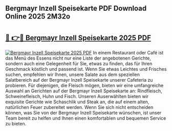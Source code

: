 ## Bergmayr Inzell Speisekarte PDF Download Online 2025 2M32o

# <h2><a href="http://gc8m6l.nevu.top/?p=Bergmayr+Inzell+Speisekarte">🔗 👉🔴 Bergmayr Inzell Speisekarte 2025 PDF</a></h2>

[![Bergmayr Inzell Speisekarte 2025 PDF](https://i.imgur.com/dBaPXMq.png)](http://gc8m6l.nevu.top/?p=Bergmayr+Inzell+Speisekarte)
In einem Restaurant oder Café ist das Menü des Essens nicht nur eine Liste der angebotenen Gerichte, sondern auch eine Gelegenheit für Sie, etwas zu finden, das für Ihren Geschmack köstlich und passend ist. Wenn Sie etwas Leichtes und Frisches suchen, empfehlen wir Ihnen, unsere Salate aus dem speziellen Salatbereich auf der Bergmayr Inzell Speisekarte unserer Cafeteria zu probieren. Für diejenigen, die Fleisch mögen, bieten wir eine umfangreiche Auswahl an Gerichten auf der Bergmayr Inzell Speisekarte an: Rindfleisch, Schweinefleisch, Huhn und Fisch. Unseren Auserwählten bieten wir exquisite Gerichte wie Schaschlik und Steak an, die auf einem alten, natürlichen Feuer zubereitet werden. Wenn Sie sich nicht entscheiden können, was Sie von der Bergmayr Inzell Speisekarte wünschen, ist unser Team bereit zu helfen und Ihnen einen komfortablen und bequemen Service zu bieten.
